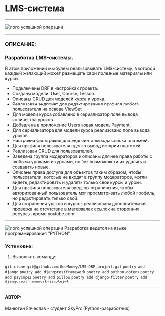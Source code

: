 # LMS-система

---

![лого успешной операции](https://avatars.mds.yandex.net/i?id=f233c3c7cdd8616580845892c3f25df0_sr-5234377-images-thumbs&n=13)

---
### ОПИСАНИЕ:
### Разработка LMS-системы.
В этом приложении мы будем реализовывать LMS-систему, в которой каждый желающий может размещать свои полезные материалы или курсы.

- Подключены DRF в настройках проекта.
- Созданы модели: User, Course, Lesson.
- Описаны CRUD для моделей курса и урока.
- Реализован эндпоинт для редактирования профиля любого пользователя на основе ViewSet.
- Для модели курса добавлено в сериализатор поле вывода количества уроков.
- Добавлена в приложение Users новая модель Payment.
- Для сериализатора для модели курса реализовано поле вывода уроков.
- Настроена фильтрация для эндпоинта вывода списка платежей.
- Для профиля пользователя сделан вывод истории платежей.
- Реализован CRUD для пользователей.
- Заведена группа модераторов и описаны для нее права работы с любыми уроками и курсами,
но без возможности их удалять и создавать новые.
- Описаны права доступа для объектов таким образом, чтобы пользователи, которые не входят в группу модераторов, 
могли видеть, редактировать и удалять только свои курсы и уроки.
- Для профиля пользователя введены ограничения, чтобы авторизованный пользователь мог просматривать любой профиль, 
но редактировать только свой.
- Для сохранения уроков и курсов реализована дополнительная проверка на отсутствие в материалах 
ссылок на сторонние ресурсы, кроме youtube.com.

---
![лого успешной операции](https://blog.maxford.ru/upload/000/u1/5/d/python-logo-small.png)
Разработка ведется на языке программирования "PYTHON"

### Установка:
1. Выполнить команду:

`git clone git@github.com:GeeMoowy/LMS-DRF_project.git`
`poetry add django`
`poetry add djangorestframework`
`poetry add python-dotenv`
`poetry add psycopg2`
`poetry add pillow`
`poetry add django-filter`
`poetry add djangorestframework-simplejwt`


---
#### АВТОР:
Манютин Вячеслав - студент SkyPro (Python-разработчик)